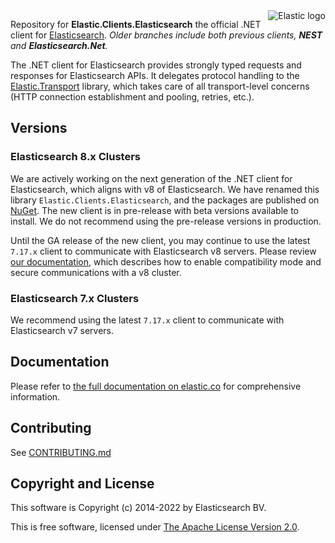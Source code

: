 <img alt="Elastic logo" align="right" width="auto" height="auto" src="https://www.elastic.co/static-res/images/elastic-logo-200.png">

Repository for **Elastic.Clients.Elasticsearch** the official .NET client for [Elasticsearch](https://github.com/elastic/elasticsearch). *Older branches include both previous clients, **NEST** and **Elasticsearch.Net**.*

The .NET client for Elasticsearch provides strongly typed requests and responses for Elasticsearch APIs. It delegates protocol handling to the [Elastic.Transport](https://github.com/elastic/elastic-transport-net) library, which takes care of all transport-level concerns (HTTP connection establishment and pooling, retries, etc.).

## Versions

### Elasticsearch 8.x Clusters

We are actively working on the next generation of the .NET client for Elasticsearch, which aligns with v8 of Elasticsearch. We have renamed this library `Elastic.Clients.Elasticsearch`, and the packages are published on [NuGet](https://www.nuget.org/packages/Elastic.Clients.Elasticsearch/). The new client is in pre-release with beta versions available to install. We do not recommend using the pre-release versions in production.

Until the GA release of the new client, you may continue to use the latest `7.17.x` client to communicate with Elasticsearch v8 servers. Please review [our documentation](https://www.elastic.co/guide/en/elasticsearch/client/net-api/7.17/connecting-to-elasticsearch-v8.html), which describes how to enable compatibility mode and secure communications with a v8 cluster.

### Elasticsearch 7.x Clusters

We recommend using the latest `7.17.x` client to communicate with Elasticsearch v7 servers.

## Documentation

Please refer to [the full documentation on elastic.co](https://www.elastic.co/guide/en/elasticsearch/client/net-api/current/index.html) for comprehensive information.

## Contributing

See [CONTRIBUTING.md](./CONTRIBUTING.md)

## Copyright and License

This software is Copyright (c) 2014-2022 by Elasticsearch BV.

This is free software, licensed under [The Apache License Version 2.0](https://github.com/elastic/elasticsearch-net/blob/main/LICENSE.txt).